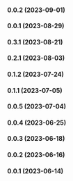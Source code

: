 #### 0.0.2 (2023-09-01)

#### 0.0.1 (2023-08-29)

#### 0.3.1 (2023-08-21)

#### 0.2.1 (2023-08-03)

#### 0.1.2 (2023-07-24)

#### 0.1.1 (2023-07-05)

#### 0.0.5 (2023-07-04)

#### 0.0.4 (2023-06-25)

#### 0.0.3 (2023-06-18)

#### 0.0.2 (2023-06-16)

#### 0.0.1 (2023-06-14)

